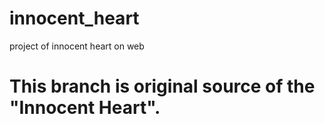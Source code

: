 innocent_heart
==============

project of innocent heart on web

# This branch is original source of the "Innocent Heart".
